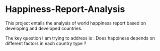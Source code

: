 # Happiness-Report-Analysis

This project entails the analysis of world happiness report based on developing and developed countries. 

The key question I am trying to address is : Does happiness depends on different factors in each country type ?

